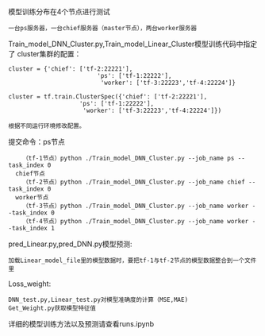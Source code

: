 模型训练分布在4个节点进行测试

    一台ps服务器，一台chief服务器（master节点），两台worker服务器
Train_model_DNN_Cluster.py,Train_model_Linear_Cluster模型训练代码中指定了
cluster集群的配置：

    cluster = {'chief': ['tf-2:22221'],
                             'ps': ['tf-1:22222'],
                              'worker': ['tf-3:22223','tf-4:22224']}
                              
    cluster = tf.train.ClusterSpec({'chief': ['tf-2:22221'],
                        'ps': ['tf-1:22222'],
                         'worker': ['tf-3:22223','tf-4:22224']}) 
                         
    根据不同运行环境修改配置。 
                            
提交命令：ps节点

        （tf-1节点）python ./Train_model_DNN_Cluster.py --job_name ps --task_index 0
      chief节点
        （tf-2节点）python ./Train_model_DNN_Cluster.py --job_name chief --task_index 0
      worker节点
        （tf-3节点）python ./Train_model_DNN_Cluster.py --job_name worker --task_index 0
        （tf-4节点）python ./Train_model_DNN_Cluster.py --job_name worker --task_index 1
pred_Linear.py,pred_DNN.py模型预测:

    加载Linear_model_file里的模型数据时，要把tf-1与tf-2节点的模型数据整合到一个文件里
Loss_weight:

    DNN_test.py,Linear_test.py对模型准确度的计算（MSE,MAE)
    Get_Weight.py获取模型特征值 
详细的模型训练方法以及预测请查看runs.ipynb        